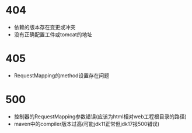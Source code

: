 # 404
- 依赖的版本存在变更或冲突
- 没有正确配置工件或tomcat的地址

# 405
- RequestMapping的method设置存在问题

# 500
- 控制器的RequestMapping参数错误(应该为html相对web工程根目录的路径)
- maven中的compiler版本过高(可能jdk11正常但jdk17报500错误)

